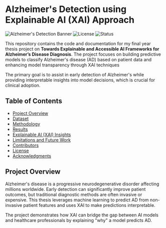 # Alzheimer's Detection using Explainable AI (XAI) Approach

![Alzheimer's Detection Banner](https://img.shields.io/badge/Python-3.12-blue) ![License](https://img.shields.io/badge/License-MIT-green) ![Status](https://img.shields.io/badge/Status-Completed-success)

This repository contains the code and documentation for my final year thesis project on **Towards Explainable and Accessible AI Frameworks for Alzheimer’s Disease Diagnosis**. The project focuses on building predictive models to classify Alzheimer's disease (AD) based on patient data and enhancing model transparency through XAI techniques 

The primary goal is to assist in early detection of Alzheimer's while providing interpretable insights into model decisions, which is crucial for clinical adoption.

## Table of Contents

- [Project Overview](#project-overview)
- [Dataset](#dataset)
- [Methodology](#methodology)
- [Results](#results)
- [Explainable AI (XAI) Insights](#explainable-ai-xai-insights)
- [Limitations and Future Work](#limitations-and-future-work)
- [Contributors](#contributors)
- [License](#license)
- [Acknowledgments](#acknowledgments)

## Project Overview

Alzheimer's disease is a progressive neurodegenerative disorder affecting millions worldwide. Early detection can significantly improve patient outcomes, but traditional diagnostic methods are often invasive or expensive. This thesis leverages machine learning to predict AD from non-invasive patient features and uses XAI to make predictions interpretable.


The project demonstrates how XAI can bridge the gap between AI models and healthcare professionals by explaining "why" a model predicts AD.


